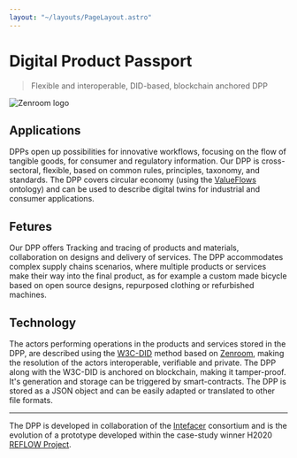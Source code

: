 ```yaml
---
layout: "~/layouts/PageLayout.astro"
---
```

# Digital Product Passport

> Flexible and interoperable, DID-based, blockchain anchored DPP 

![Zenroom logo](https://zenroom.org/wp-content/uploads/2019/11/zenroom.png)

## Applications
DPPs open up possibilities for innovative workflows, focusing on the flow of tangible goods, for consumer and regulatory information. Our DPP is cross-sectoral, flexible, based on common rules, principles, taxonomy, and standards. The DPP covers circular economy (using the [ValueFlows](https://www.valueflo.ws/) ontology) and can be used to describe digital twins for industrial and consumer applications. 


## Fetures
Our DPP offers Tracking and tracing of products and materials, collaboration on designs and delivery of services. The DPP accommodates complex supply chains scenarios, where multiple products or services make their way into the final product, as for example a custom made bicycle based on open source designs, repurposed clothing or refurbished machines.  

## Technology
The actors performing operations in the products and services stored in the DPP, are described using the [W3C-DID](w3c-did) method based on [Zenroom](https://forkbomb.eu/products/zenroom), making the resolution of the actors interoperable, verifiable and private. The DPP along with the W3C-DID is anchored on blockchain, making it tamper-proof. It's generation and storage can be triggered by smart-contracts. The DPP is stored as a JSON object and can be easily adapted or translated to other file formats.

---------

The DPP is developed in collaboration of the [Intefacer](https://www.interfacerproject.eu/) consortium and is the evolution of a prototype developed within the case-study winner H2020 [REFLOW Project](https://ec.europa.eu/research-and-innovation/en/projects/success-stories/all/six-european-cities-gear-more-circular-future).